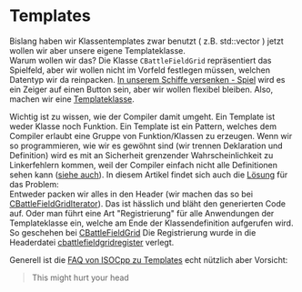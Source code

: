 # Templates

Bislang haben wir Klassentemplates zwar benutzt ( z.B. std::vector<int> ) jetzt wollen wir aber unsere eigene Templateklasse.  
Warum wollen wir das? Die Klasse `CBattleFieldGrid` repräsentiert das Spielfeld, aber wir wollen nicht im Vorfeld festlegen müssen, welchen Datentyp wir da reinpacken. [In unserem Schiffe versenken - Spiel](/doc/battleship.md) wird es ein Zeiger auf einen Button sein, aber wir wollen flexibel bleiben.
Also, machen wir eine [Templateklasse](https://de.wikibooks.org/wiki/C%2B%2B-Programmierung/_Templates/_Klassentemplates).

Wichtig ist zu wissen, wie der Compiler damit umgeht. Ein Template ist weder Klasse noch Funktion. Ein Template ist ein Pattern, welches dem Compiler erlaubt eine Gruppe von Funktion/Klassen zu erzeugen. Wenn wir so programmieren, wie wir es gewöhnt sind (wir trennen Deklaration und Definition) wird es mit an Sicherheit grenzender Wahrscheinlichkeit zu Linkerfehlern kommen, weil der Compiler einfach nicht alle Definitionen sehen kann ([siehe auch](https://de.wikibooks.org/wiki/C%2B%2B-Programmierung/_Templates/_Klassentemplates)). In diesem Artikel findet sich auch die [Lösung](https://isocpp.org/wiki/faq/templates#separate-template-fn-defn-from-decl) für das Problem:  
Entweder packen wir alles in den Header (wir machen das so bei [CBattleFieldGridIterator](/../main/Battleship/Battleship/cbattlefieldgriditerator.h)). Das ist hässlich und bläht den generierten Code auf. Oder man führt eine Art "Registrierung" für alle Anwendungen der Templateklasse ein, welche am Ende der Klassendefinition aufgerufen wird. So geschehen bei [CBattleFieldGrid](/../main/Battleship/Battleship/cbattlefieldgrid.h) Die Registrierung wurde in die Headerdatei [cbattlefieldgridregister](/../main/Battleship/Battleship/cbattlefieldgridregister.h) verlegt.

Generell ist die [FAQ von ISOCpp zu Templates](https://isocpp.org/wiki/faq/templates) echt nützlich aber Vorsicht: 
> This might hurt your head
